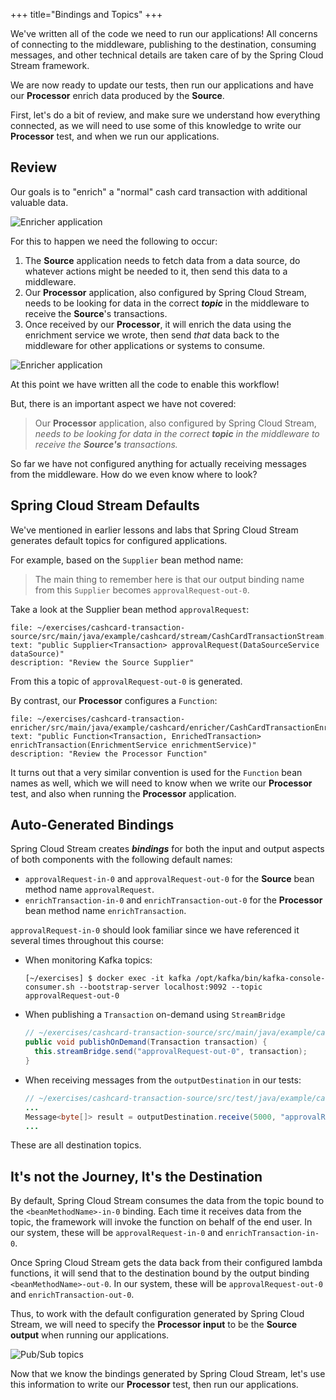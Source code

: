 +++
title="Bindings and Topics"
+++

We've written all of the code we need to run our applications! All concerns of connecting to the middleware, publishing to the destination, consuming messages, and other technical details are taken care of by the Spring Cloud Stream framework.

We are now ready to update our tests, then run our applications and have our **Processor** enrich data produced by the **Source**.

First, let's do a bit of review, and make sure we understand how everything connected, as we will need to use some of this knowledge to write our **Processor** test, and when we run our applications.

## Review

Our goals is to "enrich" a "normal" cash card transaction with additional valuable data.

![Enricher application](/workshop/content/assets/enricher-app.svg)

For this to happen we need the following to occur:

1. The **Source** application needs to fetch data from a data source, do whatever actions might be needed to it, then send this data to a middleware.
1. Our **Processor** application, also configured by Spring Cloud Stream, needs to be looking for data in the correct **_topic_** in the middleware to receive the **Source**'s transactions.
1. Once received by our **Processor**, it will enrich the data using the enrichment service we wrote, then send _that_ data back to the middleware for other applications or systems to consume.

![Enricher application](/workshop/content/assets/source-and-enricher.svg)

At this point we have written all the code to enable this workflow!

But, there is an important aspect we have not covered:

> Our **Processor** application, also configured by Spring Cloud Stream, _needs to be looking for data in the correct **topic** in the middleware to receive the **Source's** transactions._

So far we have not configured anything for actually receiving messages from the middleware. How do we even know where to look?

## Spring Cloud Stream Defaults

We've mentioned in earlier lessons and labs that Spring Cloud Stream generates default topics for configured applications.

For example, based on the `Supplier` bean method name:

> The main thing to remember here is that our output binding name from this `Supplier` becomes `approvalRequest-out-0`.

Take a look at the Supplier bean method `approvalRequest`:

```editor:select-matching-text
file: ~/exercises/cashcard-transaction-source/src/main/java/example/cashcard/stream/CashCardTransactionStream.java
text: "public Supplier<Transaction> approvalRequest(DataSourceService dataSource)"
description: "Review the Source Supplier"
```

From this a topic of `approvalRequest-out-0` is generated.

By contrast, our **Processor** configures a `Function`:

```editor:select-matching-text
file: ~/exercises/cashcard-transaction-enricher/src/main/java/example/cashcard/enricher/CashCardTransactionEnricher.java
text: "public Function<Transaction, EnrichedTransaction> enrichTransaction(EnrichmentService enrichmentService)"
description: "Review the Processor Function"
```

It turns out that a very similar convention is used for the `Function` bean names as well, which we will need to know when we write our **Processor** test, and also when running the **Processor** application.

## Auto-Generated Bindings

Spring Cloud Stream creates **_bindings_** for both the input and output aspects of both components with the following default names:

- `approvalRequest-in-0` and `approvalRequest-out-0` for the **Source** bean method name `approvalRequest`.
- `enrichTransaction-in-0` and `enrichTransaction-out-0` for the **Processor** bean method name `enrichTransaction`.

`approvalRequest-in-0` should look familiar since we have referenced it several times throughout this course:

- When monitoring Kafka topics:

  ```shell
  [~/exercises] $ docker exec -it kafka /opt/kafka/bin/kafka-console-consumer.sh --bootstrap-server localhost:9092 --topic approvalRequest-out-0
  ```

- When publishing a `Transaction` on-demand using `StreamBridge`

  ```java
  // ~/exercises/cashcard-transaction-source/src/main/java/example/cashcard/ondemand/CashCardTransactionOnDemand.java
  public void publishOnDemand(Transaction transaction) {
    this.streamBridge.send("approvalRequest-out-0", transaction);
  }
  ```

- When receiving messages from the `outputDestination` in our tests:

  ```java
  // ~/exercises/cashcard-transaction-source/src/test/java/example/cashcard/stream/CashCardApplicationTests.java
  ...
  Message<byte[]> result = outputDestination.receive(5000, "approvalRequest-out-0");
  ...
  ```

These are all destination topics.

## It's not the Journey, It's the Destination

By default, Spring Cloud Stream consumes the data from the topic bound to the `<beanMethodName>-in-0` binding. Each time it receives data from the topic, the framework will invoke the function on behalf of the end user. In our system, these will be `approvalRequest-in-0` and `enrichTransaction-in-0`.

Once Spring Cloud Stream gets the data back from their configured lambda functions, it will send that to the destination bound by the output binding `<beanMethodName>-out-0`. In our system, these will be `approvalRequest-out-0` and `enrichTransaction-out-0`.

Thus, to work with the default configuration generated by Spring Cloud Stream, we will need to specify the **Processor input** to be the **Source output** when running our applications.

![Pub/Sub topics](/workshop/content/assets/topics.svg)

Now that we know the bindings generated by Spring Cloud Stream, let's use this information to write our **Processor** test, then run our applications.
